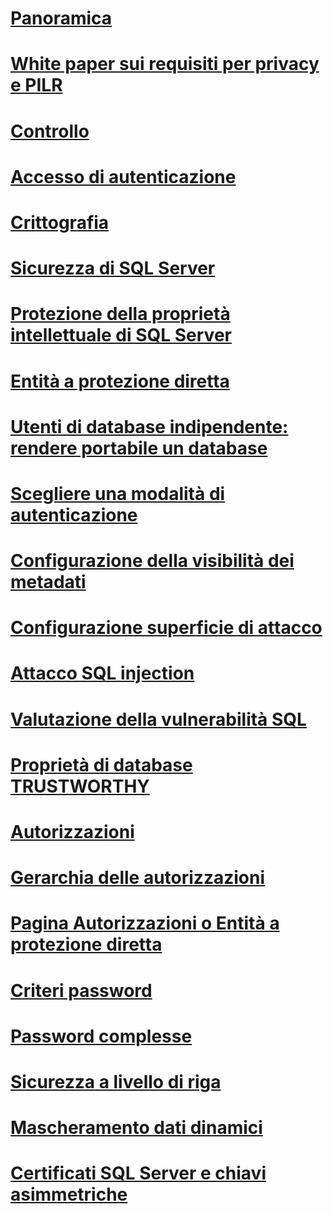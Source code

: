# [Panoramica](security-center-for-sql-server-database-engine-and-azure-sql-database.md)  
# [White paper sui requisiti per privacy e PILR](microsoft-sql-and-the-gdpr-requirements.md) 
# [Controllo](../../relational-databases/security/auditing/sql-server-audit-database-engine.md)
# [Accesso di autenticazione](../../relational-databases/security/authentication-access/getting-started-with-database-engine-permissions.md)
# [Crittografia](../../relational-databases/security/encryption/sql-server-encryption.md)
# [Sicurezza di SQL Server](securing-sql-server.md)  
# [Protezione della proprietà intellettuale di SQL Server](protecting-your-sql-server-intellectual-property.md)  
# [Entità a protezione diretta](securables.md)  
# [Utenti di database indipendente: rendere portabile un database](contained-database-users-making-your-database-portable.md)  
# [Scegliere una modalità di autenticazione](choose-an-authentication-mode.md)  
# [Configurazione della visibilità dei metadati](metadata-visibility-configuration.md)  
# [Configurazione superficie di attacco](surface-area-configuration.md)  
# [Attacco SQL injection](sql-injection.md)
# [Valutazione della vulnerabilità SQL](sql-vulnerability-assessment.md)  
# [Proprietà di database TRUSTWORTHY](trustworthy-database-property.md)  
# [Autorizzazioni](permissions-database-engine.md)  
# [Gerarchia delle autorizzazioni](permissions-hierarchy-database-engine.md)  
# [Pagina Autorizzazioni o Entità a protezione diretta](permissions-or-securables-page.md)  
# [Criteri password](password-policy.md)  
# [Password complesse](strong-passwords.md)  
# [Sicurezza a livello di riga](row-level-security.md)  
# [Mascheramento dati dinamici](dynamic-data-masking.md)  
# [Certificati SQL Server e chiavi asimmetriche](sql-server-certificates-and-asymmetric-keys.md)  
